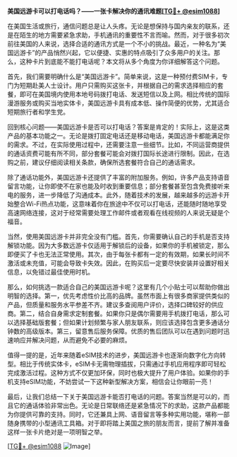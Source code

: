 **美国远游卡可以打电话吗？——一张卡解决你的通讯难题[[TG💪+ @esim1088](https://t.me/s/esim1088)]**

在美国生活或旅行，通信问题总是让人头疼。无论是想保持与国内亲友的联系，还是在陌生的地方需要紧急求助，手机通讯的重要性不言而喻。然而，对于很多初次前往美国的人来说，选择合适的通讯方式是一个不小的挑战。最近，一种名为“美国远游卡”的产品悄然兴起，它以便捷、实惠的特点吸引了众多用户的关注。那么，这种卡片到底能不能打电话呢？本文将从多个角度为你详细解答这个问题。

首先，我们需要明确什么是“美国远游卡”。简单来说，这是一种预付费SIM卡，专门为短期赴美人士设计。用户只需购买这张卡，并根据自己的需求选择相应的套餐，即可在美国境内使用本地号码拨打电话、发送短信以及上网。相比传统的国际漫游服务或购买当地实体卡，美国远游卡具有成本低、操作简便的优势，尤其适合短期旅行者和学生党。

回到核心问题——美国远游卡是否可以打电话？答案是肯定的！实际上，这是这类产品的基本功能之一。无论是拨打固定电话还是移动电话，美国远游卡都能满足你的需求。不过，在实际使用过程中，还需要注意一些细节。比如，不同运营商提供的通话资费可能有所不同，部分套餐可能会对拨打国际长途进行限制。因此，在选购之前，建议仔细阅读相关条款，确保所选套餐符合自己的通话需求。

除了通话功能外，美国远游卡还提供了丰富的附加服务。例如，许多产品支持语音留言功能，让你即使不在家也能及时收到重要信息；部分套餐甚至包含免费接听来电的服务，进一步降低了沟通成本。此外，随着技术的发展，越来越多的远游卡开始整合Wi-Fi热点功能，这意味着你在旅途中不仅可以打电话，还能随时随地享受高速网络连接，这对于经常需要处理工作邮件或者观看在线视频的人来说无疑是个福音。

当然，使用美国远游卡并非完全没有门槛。首先，你需要确认自己的手机是否支持解锁功能。因为大多数远游卡仅适用于解锁后的设备，如果你的手机被锁定，那么即便买了卡也无法正常使用。其次，由于每张卡都有一定的有效期，如果长时间不激活或未充值，可能会导致卡失效。因此，在购买后一定要尽快安装并设置好相关信息，以免错过最佳使用时机。

那么，如何挑选一款适合自己的美国远游卡呢？这里有几个小贴士可以帮助你做出明智的选择。第一，优先考虑性价比高的品牌。虽然市面上有很多商家提供类似的产品，但质量和服务水平参差不齐。建议多查阅用户评价，选择口碑较好的供应商。第二，结合自身需求定制套餐。如果你只是偶尔需要用手机拨打电话，那么可以选择基础版套餐；但如果计划频繁与家人朋友联系，则应该选择包含更多通话分钟数的高级版本。第三，留意售后服务保障。优质的售后团队可以在遇到问题时迅速响应并解决问题，从而避免不必要的麻烦。

值得一提的是，近年来随着eSIM技术的进步，美国远游卡也逐渐向数字化方向转型。相比于传统实体卡，eSIM卡无需物理插拔，只需通过手机应用程序即可轻松完成激活过程。这种方式不仅更加环保，同时也极大提升了用户体验。如果你的手机支持eSIM功能，不妨尝试一下这种新型解决方案，相信会让你眼前一亮！

最后，让我们总结一下关于美国远游卡能否打电话的问题。答案当然是可以的，而且它的通话体验非常出色。无论是日常联络还是紧急情况下的求助，这款产品都能为你提供可靠的支持。同时，它还兼具上网、语音留言等多种实用功能，堪称一部随身携带的小型通讯工具箱。对于即将踏上美国之旅的朋友而言，提前了解并准备这样一张卡片绝对是一项明智之举。

[[TG💪+ @esim1088](https://t.me/s/esim1088) ![Image](https://i.postimg.cc/4NQfJmqS/Snipaste-2025-05-13-00-14-12.png)]